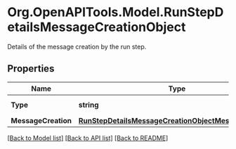 # Org.OpenAPITools.Model.RunStepDetailsMessageCreationObject
Details of the message creation by the run step.

## Properties

Name | Type | Description | Notes
------------ | ------------- | ------------- | -------------
**Type** | **string** | Always &#x60;message_creation&#x60;. | 
**MessageCreation** | [**RunStepDetailsMessageCreationObjectMessageCreation**](RunStepDetailsMessageCreationObjectMessageCreation.md) |  | 

[[Back to Model list]](../README.md#documentation-for-models) [[Back to API list]](../README.md#documentation-for-api-endpoints) [[Back to README]](../README.md)

